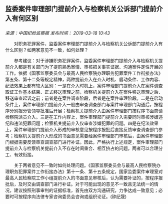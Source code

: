 ## 监委案件审理部门提前介入与检察机关公诉部门提前介入有何区别

### 

_来源：中国纪检监察报_ _发布时间： 2019-03-18 10:43_

　　对职务犯罪案件，监委案件审理部门提前介入与检察机关公诉部门提前介入有什么区别？如两家意见不一致，如何处理？

　　参考建议：对于涉嫌职务犯罪案件，监委案件审理部门提前介入与检察机关提前介入都是有关部门为了提前熟悉案情、审核把关事实证据、沟通案件定性开展的工作。依据《国家监察委员会与最高人民检察院办理职务犯罪案件工作衔接办法》第五条、第十二条等规定精神，两种提前介入在介入时机、启动条件、工作内容、纪法效果上都有较大区别：一是在介入时机上，案件审理部门提前介入在案件调查取证工作基本结束、正式移送审理之前，检察机关提前介入在案件移送审理之后、移送审查起诉之前；前者是在案件调查阶段，后者是在案件审理阶段。二是在启动条件上，案件审理部门提前介入一般由审查调查部门与案件审理部门沟通后，按程序分别报分管领导批准后开展；检察机关提前介入由案件审理部门按程序书面商请检察院派员介入。三是在工作内容上，案件审理部门提前介入需要同时审核涉嫌违纪和违法犯罪问题；检察机关提前介入仅审查涉嫌犯罪的问题。四是在纪法效果上，案件审理部门提前介入形成的审核意见按程序报批后直接反馈审查调查部门参考；检察机关提前介入形成的书面意见需要经案件审理部门审核后，由案件审理部门根据需要反馈审查调查部门进行补证。因此，严格执行上述规定，案件审理部门提前介入与检察机关提前介入不存在时间重合、相互挤占的问题，两者可以合理分工、有效衔接。

　　关于两者意见不一致时如何处理问题。《国家监察委员会与最高人民检察院办理职务犯罪案件工作衔接办法》第十一条、第十五条规定，国家监委案件审理室对最高人民检察院工作小组提前介入的书面意见审核后，认为需要补证的，按程序报批后，及时交由调查部门进行补证。对于可能出现的意见不一致且无法统一的情况，建议按照刑事审判的证据标准，首先由双方沟通研究，力争达成一致意见；必要时可按程序向法律专家咨询委员会咨询或组织论证。(钟纪晟)